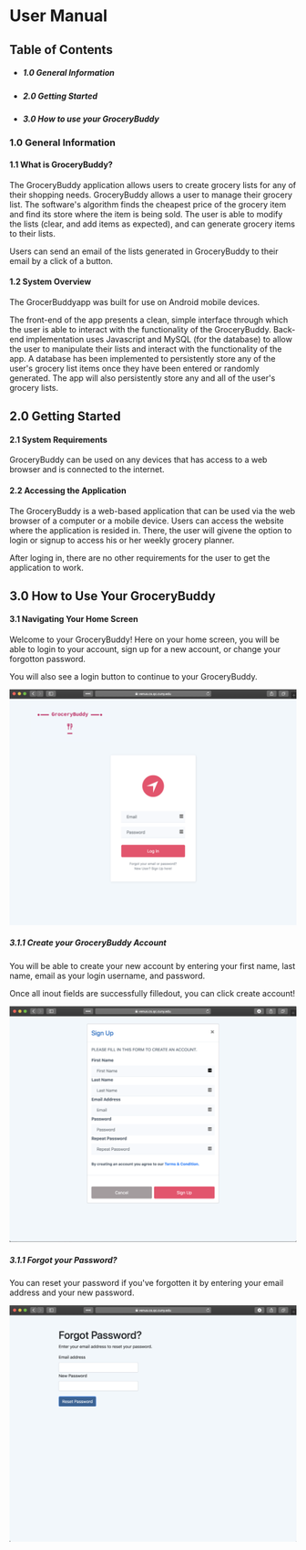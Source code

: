 # User Manual

## Table of Contents
* ##### 1.0 General Information
* ##### 2.0 Getting Started
* ##### 3.0 How to use your GroceryBuddy

### 1.0 General Information

#### 1.1 What is GroceryBuddy?

The GroceryBuddy application allows users to create grocery lists for any of their shopping needs. GroceryBuddy allows a user to manage their grocery list. The software's algorithm finds the cheapest price of the grocery item and find its store where the item is being sold. The user is able to modify the lists (clear, and add items as expected), and can generate grocery items to their lists. 

Users can send an email of the lists generated in GroceryBuddy to their email by a click of a button.

#### 1.2 System Overview

The GrocerBuddyapp was built for use on Android mobile devices. 

The front-end of the app presents a clean, simple interface through which the user is able to interact with the functionality of the GroceryBuddy. Back-end implementation uses Javascript and MySQL (for the database) to allow the user to manipulate their lists and interact with the functionality of the app. A database has been implemented to persistently store any of the user's grocery list items once they have been entered or randomly generated. The app will also persistently store any and all of the user's grocery lists.

## 2.0 Getting Started

#### 2.1 System Requirements

GroceryBuddy can be used on any devices that has access to a web browser and is connected to the internet.

#### 2.2 Accessing the Application

The GroceryBuddy is a web-based application that can be used via the web browser of a computer or a mobile device. Users can access the website where the application is resided in. There, the user will givene the option to login or signup to access his or her weekly grocery planner.

After loging in, there are no other requirements for the user to get the application to work.

## 3.0 How to Use Your GroceryBuddy

#### 3.1 Navigating Your Home Screen

Welcome to your GroceryBuddy! Here on your home screen, you will be able to login to your account, sign up for a new account, or change your forgotton password.

You will also see a login button to continue to your GroceryBuddy.

![Home Page](homepage.png)

##### 3.1.1 Create your GroceryBuddy Account

You will be able to create your new account by entering your first name, last name, email as your login username, and password.

Once all inout fields are successfully filledout, you can click create account!

![Sign-up Page](signup.png)

##### 3.1.1 Forgot your Password?

You can reset your password if you've forgotten it by entering your email address and your new password.

![Forgot Password Page](reset.png)





